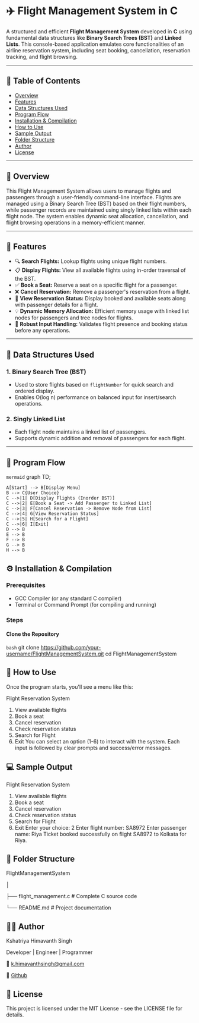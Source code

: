 
# ✈️ Flight Management System in C

A structured and efficient **Flight Management System** developed in **C** using fundamental data structures like **Binary Search Trees (BST)** and **Linked Lists**. This console-based application emulates core functionalities of an airline reservation system, including seat booking, cancellation, reservation tracking, and flight browsing.

---

## 📌 Table of Contents

- [Overview](#overview)
- [Features](#features)
- [Data Structures Used](#data-structures-used)
- [Program Flow](#program-flow)
- [Installation & Compilation](#installation--compilation)
- [How to Use](#how-to-use)
- [Sample Output](#sample-output)
- [Folder Structure](#folder-structure)
- [Author](#author)
- [License](#license)

---

## 📝 Overview

This Flight Management System allows users to manage flights and passengers through a user-friendly command-line interface. Flights are managed using a Binary Search Tree (BST) based on their flight numbers, while passenger records are maintained using singly linked lists within each flight node. The system enables dynamic seat allocation, cancellation, and flight browsing operations in a memory-efficient manner.

---

## 🎯 Features

- 🔍 **Search Flights:** Lookup flights using unique flight numbers.
- 📋 **Display Flights:** View all available flights using in-order traversal of the BST.
- ✅ **Book a Seat:** Reserve a seat on a specific flight for a passenger.
- ❌ **Cancel Reservation:** Remove a passenger's reservation from a flight.
- 📄 **View Reservation Status:** Display booked and available seats along with passenger details for a flight.
- 💡 **Dynamic Memory Allocation:** Efficient memory usage with linked list nodes for passengers and tree nodes for flights.
- 🧪 **Robust Input Handling:** Validates flight presence and booking status before any operations.

---

## 🧱 Data Structures Used

### 1. Binary Search Tree (BST)
- Used to store flights based on `flightNumber` for quick search and ordered display.
- Enables O(log n) performance on balanced input for insert/search operations.

### 2. Singly Linked List
- Each flight node maintains a linked list of passengers.
- Supports dynamic addition and removal of passengers for each flight.

---

## 🔄 Program Flow

```mermaid```
graph TD;  

    A[Start] --> B[Display Menu]
    B --> C{User Choice}
    C -->|1| D[Display Flights (Inorder BST)]
    C -->|2| E[Book a Seat -> Add Passenger to Linked List]
    C -->|3| F[Cancel Reservation -> Remove Node from List]
    C -->|4| G[View Reservation Status]
    C -->|5| H[Search for a Flight]
    C -->|6| I[Exit]
    D --> B
    E --> B
    F --> B
    G --> B
    H --> B
## ⚙️ Installation & Compilation

### Prerequisites

- GCC Compiler (or any standard C compiler)
- Terminal or Command Prompt (for compiling and running)

### Steps

#### Clone the Repository
```bash```
git clone https://github.com/your-username/FlightManagementSystem.git
cd FlightManagementSystem

## 🧭 How to Use  

Once the program starts, you'll see a menu like this:

Flight Reservation System
1. View available flights
2. Book a seat
3. Cancel reservation
4. Check reservation status
5. Search for Flight
6. Exit
You can select an option (1-6) to interact with the system. Each input is followed by clear prompts and success/error messages.

## 💻 Sample Output

Flight Reservation System
1. View available flights
2. Book a seat
3. Cancel reservation
4. Check reservation status
5. Search for Flight
6. Exit
Enter your choice: 2
Enter flight number: SA8972
Enter passenger name: Riya
Ticket booked successfully on flight SA8972 to Kolkata for Riya.

## 📁 Folder Structure

FlightManagementSystem

│

├── flight_management.c     # Complete C source code

└── README.md               # Project documentation
## 👨‍💻 Author
Kshatriya Himavanth Singh

Developer | Engineer | Programmer

📧 k.himavanthsingh@gmail.com

🔗 [Github](https://github.com/)

## 📜 License
This project is licensed under the MIT License - see the LICENSE file for details.


